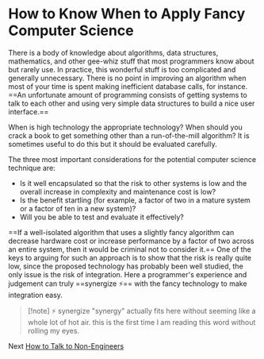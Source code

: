# How to Know When to Apply Fancy Computer Science
[//]: # (Version:1.0.0)
There is a body of knowledge about algorithms, data structures, mathematics, and other gee-whiz stuff that most programmers know about but rarely use. In practice, this wonderful stuff is too complicated and generally unnecessary. There is no point in improving an algorithm when most of your time is spent making inefficient database calls, for instance. ==An unfortunate amount of programming consists of getting systems to talk to each other and using very simple data structures to build a nice user interface.==

When is high technology the appropriate technology? When should you crack a book to get something other than a run-of-the-mill algorithm? It is sometimes useful to do this but it should be evaluated carefully.

The three most important considerations for the potential computer science technique are:

- Is it well encapsulated so that the risk to other systems is low and the overall increase in complexity and maintenance cost is low?
- Is the benefit startling (for example, a factor of two in a mature system or a factor of ten in a new system)?
- Will you be able to test and evaluate it effectively?

==If a well-isolated algorithm that uses a slightly fancy algorithm can decrease hardware cost or increase performance by a factor of two across an entire system, then it would be criminal not to consider it.== One of the keys to arguing for such an approach is to show that the risk is really quite low, since the proposed technology has probably been well studied, the only issue is the risk of integration. Here a programmer's experience and judgement can truly ==synergize ⚡️== with the fancy technology to make integration easy.

> [!note] ⚡️ synergize
> "synergy" actually fits here without seeming like a whole lot of hot air. this is the first time I am reading this word without rolling my eyes.

Next [How to Talk to Non-Engineers](08-How-to-Talk-to-Non-Engineers.md)